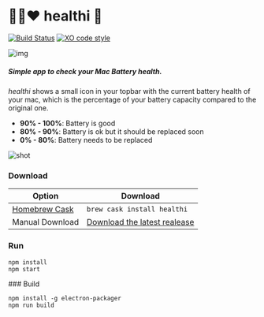 # :green_heart::yellow_heart::heart: healthi :battery:

[![Build Status](https://travis-ci.org/pablopunk/healthi.svg?branch=master)](https://travis-ci.org/pablopunk/healthi)
[![XO code style](https://img.shields.io/badge/code_style-XO-5ed9c7.svg)](https://github.com/sindresorhus/xo)

![img](https://raw.githubusercontent.com/pablopunk/healthi/master/img/biglogo.png)

##### Simple app to check your Mac Battery health.

_healthi_ shows a small icon in your topbar with the current battery health of your mac, which is the percentage of your battery capacity compared to the original one.

- **90% - 100%**: Battery is good
- **80% - 90%**:  Battery is ok but it should be replaced soon
- **0%  - 80%**:  Battery needs to be replaced

![shot](https://raw.githubusercontent.com/pablopunk/healthi/master/img/screenshot.gif)

### Download

Option | Download |
-------|----------|
[Homebrew Cask](https://caskroom.github.io) | `brew cask install healthi` |
Manual Download | [Download the latest realease](https://github.com/pablopunk/healthi/releases/latest) |


### Run

```shell
npm install
npm start
```

### Build

```shell
npm install -g electron-packager
npm run build
```
